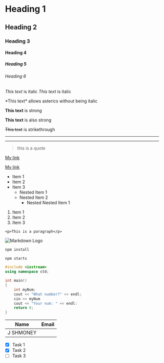 <!-- Headings -->
# Heading 1
## Heading 2
### Heading 3
#### Heading 4
##### Heading 5
###### Heading 6

<!-- Italics -->

*This text* is italic
_This text_ is italic

\*This text* allows asterics without being italic

<!-- Strong -->

**This text** is strong

__This text__ is also strong 

<!-- Strikethrough -->

~~This text~~ is strikethrough

<!-- Horizontal Rule -->

---
___


<!-- Blockquote -->

> this is a quote

<!-- Links -->

[My link](http://crouton.net)

<!-- Show link title -->

[My link](http://crouton.net "crouton")


<!-- Unordered Lists -->
* Item 1
* Item 2
* Item 3
    * Nested Item 1
    * Nested Item 2
        * Nested Nested Item 1

<!-- Ordered List -->

1. Item 1
1. Item 2
1. Item 3

<!-- Inline Code Block -->

`<p>This is a paragraph</p>`

<!-- Images -->
![Markdown Logo](https://markdown-here.com/img/icon256.png)



<!-- Github Mark -->

<!-- Code Blocks -->

```bash
npm install

npm starts
```

```C++
#include <iostream>
using namespace std;

int main()
{
    int myNum;
    cout << "What number?" << endl;
    cin >> myNum
    cout << "Your num: " << endl:
    return 0;
}
```

<!-- Tables -->

|Name   | Email |
|------|------|
|J SHMONEY||yourmom@gmail.com|


<!-- Task Lists -->

* [x] Task 1
* [x] Task 2
* [ ] Task 3
